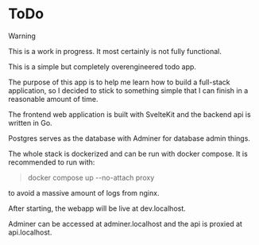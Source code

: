 # ToDo
> [!WARNING]
> This is a work in progress. It most certainly is not fully functional.

This is a simple but completely overengineered todo app.

The purpose of this app is to help me learn how to build a full-stack application, so I decided to stick to something simple that I can finish in a reasonable amount of time.

The frontend web application is built with SvelteKit and the backend api is written in Go.

Postgres serves as the database with Adminer for database admin things.

The whole stack is dockerized and can be run with docker compose.
It is recommended to run with:
> docker compose up --no-attach proxy

to avoid a massive amount of logs from nginx.

After starting, the webapp will be live at dev.localhost.

Adminer can be accessed at adminer.localhost and the api is proxied at api.localhost.